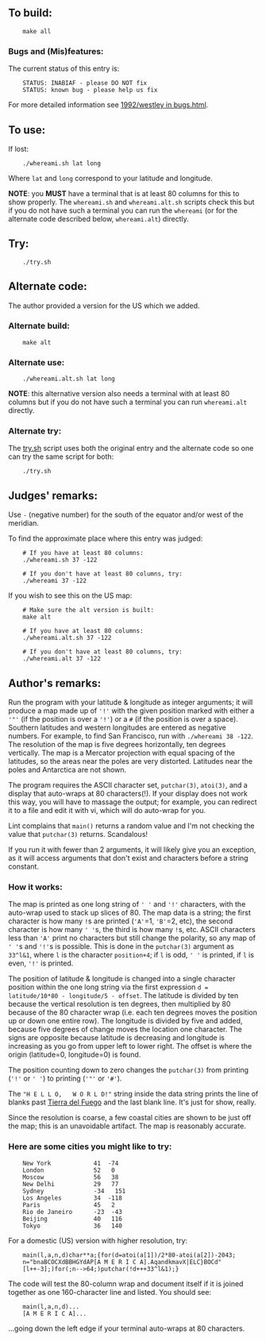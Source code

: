 ## To build:

``` <!---sh-->
    make all
```


### Bugs and (Mis)features:

The current status of this entry is:

```
    STATUS: INABIAF - please DO NOT fix
    STATUS: known bug - please help us fix
```

For more detailed information see [1992/westley in bugs.html](../../bugs.html#1992_westley).


## To use:

If lost:


``` <!---sh-->
    ./whereami.sh lat long
```

Where `lat` and `long` correspond to your latitude and longitude.

**NOTE**: you **MUST** have a terminal that is at least 80 columns for this to show
properly. The `whereami.sh` and `whereami.alt.sh` scripts check this but if you
do not have such a terminal you can run the `whereami` (or for the alternate code
described below, `whereami.alt`) directly.


## Try:

``` <!---sh-->
    ./try.sh
```


## Alternate code:

The author provided a version for the US which we added.


### Alternate build:

``` <!---sh-->
    make alt
```


### Alternate use:

``` <!---sh-->
    ./whereami.alt.sh lat long
```

**NOTE**: this alternative version also needs a terminal with at least 80 columns
but if you do not have such a terminal you can run `whereami.alt` directly.


### Alternate try:

The [try.sh](%%REPO_URL%%/1992/westley/try.sh) script uses both the original
entry and the alternate code so one can try the same script for both:

``` <!---sh-->
    ./try.sh
```


## Judges' remarks:

Use `-` (negative number) for the south of the equator and/or west of the
meridian.

To find the approximate place where this entry was judged:

``` <!---sh-->
    # If you have at least 80 columns:
    ./whereami.sh 37 -122

    # If you don't have at least 80 columns, try:
    ./whereami 37 -122
```

If you wish to see this on the US map:

``` <!---sh-->
    # Make sure the alt version is built:
    make alt

    # If you have at least 80 columns:
    ./whereami.alt.sh 37 -122

    # If you don't have at least 80 columns, try:
    ./whereami.alt 37 -122
```


## Author's remarks:

Run the program with your latitude & longitude as integer
arguments; it will produce a map made up of `'!'` with the given
position marked with either a `'"'` (if the position is over a `'!'`)
or a `#` (if the position is over a space).  Southern latitudes
and western longitudes are entered as negative numbers.  For
example, to find San Francisco, run with `./whereami 38 -122`.  The
resolution of the map is five degrees horizontally, ten degrees
vertically.  The map is a Mercator projection with equal spacing
of the latitudes, so the areas near the poles are very distorted.
Latitudes near the poles and Antarctica are not shown.

The program requires the ASCII character set, `putchar(3)`, `atoi(3)`,
and a display that auto-wraps at 80 characters(!).  If your display
does not work this way, you will have to massage the output;
for example, you can redirect it to a file and edit it with vi,
which will do auto-wrap for you.

Lint complains that `main()` returns a random value and I'm not
checking the value that `putchar(3)` returns.  Scandalous!

If you run it with fewer than 2 arguments, it will likely
give you an exception, as it will access arguments that
don't exist and characters before a string constant.


### How it works:

The map is printed as one long string of `' '` and `'!'` characters,
with the auto-wrap used to stack up slices of 80.  The map data is
a string; the first character is how many `!`s are printed
(`'A'`=1, `'B'`=2, etc), the second character is how many `' '`s, the
third is how many `!`s, etc.  ASCII characters less than `'A'`
print no characters but still change the polarity, so any map
of `' '`s and `'!'`s is possible.  This is done in the `putchar(3)`
argument as `33^l&1`, where `l` is the character `position+4`; if
`l` is odd, `' '` is printed, if `l` is even, `'!'` is printed.

The position of latitude & longitude is changed into a single
character position within the one long string via the first
expression `d = latitude/10*80 - longitude/5 - offset`. The
latitude is divided by ten because the vertical resolution is
ten degrees, then multiplied by 80 because of the 80 character
wrap (i.e. each ten degrees moves the position up or down one
entire row).  The longitude is divided by five and added, because
five degrees of change moves the location one character.  The signs
are opposite because latitude is decreasing and longitude is
increasing as you go from upper left to lower right.  The offset
is where the origin (latitude=0, longitude=0) is found.

The position counting down to zero changes the `putchar(3)` from
printing (`'!'` or `' '`) to printing (`'"'` or `'#'`).

The `"H E L L O,   W O R L D!"` string inside the data string
prints the line of blanks past [Tierra del
Fuego](https://en.wikipedia.org/wiki/Tierra_del_Fuego) and the last
blank line.  It's just for show, really.

Since the resolution is coarse, a few coastal cities are shown to
be just off the map; this is an unavoidable artifact.  The map
is reasonably accurate.


### Here are some cities you might like to try:

```
    New York            41  -74
    London              52   0
    Moscow              56   38
    New Delhi           29   77
    Sydney              -34   151
    Los Angeles         34  -118
    Paris               45   2
    Rio de Janeiro      -23  -43
    Beijing             40   116
    Tokyo               36   140
```


For a domestic (US) version with higher resolution, try:

``` <!---c-->
    main(l,a,n,d)char**a;{for(d=atoi(a[1])/2*80-atoi(a[2])-2043;
    n="bnaBCOCXdBBHGYdAP[A M E R I C A].AqandkmavX|ELC}BOCd"
    [l++-3];)for(;n-->64;)putchar(!d+++33^l&1);}
```

The code will test the 80-column wrap and document itself if it is
joined together as one 160-character line and listed.  You should see:

``` <!---c-->
    main(l,a,n,d)...
    [A M E R I C A]...
```

...going down the left edge if your terminal auto-wraps at 80 characters.


<!--

    Copyright © 1984-2024 by Landon Curt Noll. All Rights Reserved.

    You are free to share and adapt this file under the terms of this license:

        Creative Commons Attribution-ShareAlike 4.0 International (CC BY-SA 4.0)

    For more information, see:

        https://creativecommons.org/licenses/by-sa/4.0/

-->
